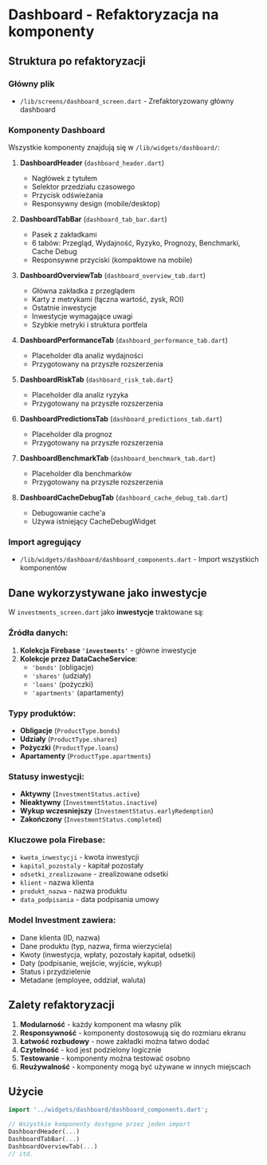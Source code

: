 # Dashboard - Refaktoryzacja na komponenty

## Struktura po refaktoryzacji

### Główny plik
- `/lib/screens/dashboard_screen.dart` - Zrefaktoryzowany główny dashboard

### Komponenty Dashboard
Wszystkie komponenty znajdują się w `/lib/widgets/dashboard/`:

1. **DashboardHeader** (`dashboard_header.dart`)
   - Nagłówek z tytułem
   - Selektor przedziału czasowego 
   - Przycisk odświeżania
   - Responsywny design (mobile/desktop)

2. **DashboardTabBar** (`dashboard_tab_bar.dart`)
   - Pasek z zakładkami
   - 6 tabów: Przegląd, Wydajność, Ryzyko, Prognozy, Benchmarki, Cache Debug
   - Responsywne przyciski (kompaktowe na mobile)

3. **DashboardOverviewTab** (`dashboard_overview_tab.dart`)
   - Główna zakładka z przeglądem
   - Karty z metrykami (łączna wartość, zysk, ROI)
   - Ostatnie inwestycje
   - Inwestycje wymagające uwagi
   - Szybkie metryki i struktura portfela

4. **DashboardPerformanceTab** (`dashboard_performance_tab.dart`)
   - Placeholder dla analiz wydajności
   - Przygotowany na przyszłe rozszerzenia

5. **DashboardRiskTab** (`dashboard_risk_tab.dart`)
   - Placeholder dla analiz ryzyka
   - Przygotowany na przyszłe rozszerzenia

6. **DashboardPredictionsTab** (`dashboard_predictions_tab.dart`)
   - Placeholder dla prognoz
   - Przygotowany na przyszłe rozszerzenia

7. **DashboardBenchmarkTab** (`dashboard_benchmark_tab.dart`)
   - Placeholder dla benchmarków
   - Przygotowany na przyszłe rozszerzenia

8. **DashboardCacheDebugTab** (`dashboard_cache_debug_tab.dart`)
   - Debugowanie cache'a
   - Używa istniejący CacheDebugWidget

### Import agregujący
- `/lib/widgets/dashboard/dashboard_components.dart` - Import wszystkich komponentów

## Dane wykorzystywane jako inwestycje

W `investments_screen.dart` jako **inwestycje** traktowane są:

### Źródła danych:
1. **Kolekcja Firebase `'investments'`** - główne inwestycje
2. **Kolekcje przez DataCacheService**:
   - `'bonds'` (obligacje) 
   - `'shares'` (udziały)
   - `'loans'` (pożyczki)
   - `'apartments'` (apartamenty)

### Typy produktów:
- **Obligacje** (`ProductType.bonds`)
- **Udziały** (`ProductType.shares`)
- **Pożyczki** (`ProductType.loans`) 
- **Apartamenty** (`ProductType.apartments`)

### Statusy inwestycji:
- **Aktywny** (`InvestmentStatus.active`)
- **Nieaktywny** (`InvestmentStatus.inactive`)
- **Wykup wczesniejszy** (`InvestmentStatus.earlyRedemption`)
- **Zakończony** (`InvestmentStatus.completed`)

### Kluczowe pola Firebase:
- `kwota_inwestycji` - kwota inwestycji
- `kapital_pozostaly` - kapitał pozostały  
- `odsetki_zrealizowane` - zrealizowane odsetki
- `klient` - nazwa klienta
- `produkt_nazwa` - nazwa produktu
- `data_podpisania` - data podpisania umowy

### Model Investment zawiera:
- Dane klienta (ID, nazwa)
- Dane produktu (typ, nazwa, firma wierzyciela)
- Kwoty (inwestycja, wpłaty, pozostały kapitał, odsetki)
- Daty (podpisanie, wejście, wyjście, wykup)
- Status i przydzielenie
- Metadane (employee, oddział, waluta)

## Zalety refaktoryzacji

1. **Modularność** - każdy komponent ma własny plik
2. **Responsywność** - komponenty dostosowują się do rozmiaru ekranu
3. **Łatwość rozbudowy** - nowe zakładki można łatwo dodać
4. **Czytelność** - kod jest podzielony logicznie
5. **Testowanie** - komponenty można testować osobno
6. **Reużywalność** - komponenty mogą być używane w innych miejscach

## Użycie

```dart
import '../widgets/dashboard/dashboard_components.dart';

// Wszystkie komponenty dostępne przez jeden import
DashboardHeader(...)
DashboardTabBar(...)
DashboardOverviewTab(...)
// itd.
```
